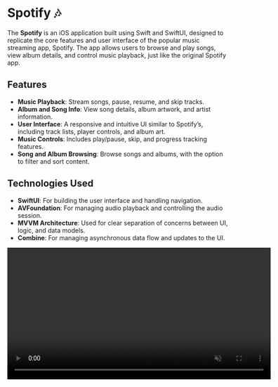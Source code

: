 # Spotify 🎶

The **Spotify** is an iOS application built using Swift and SwiftUI, designed to replicate the core features and user interface of the popular music streaming app, Spotify. The app allows users to browse and play songs, view album details, and control music playback, just like the original Spotify app.

## Features

- **Music Playback**: Stream songs, pause, resume, and skip tracks.
- **Album and Song Info**: View song details, album artwork, and artist information.
- **User Interface**: A responsive and intuitive UI similar to Spotify’s, including track lists, player controls, and album art.
- **Music Controls**: Includes play/pause, skip, and progress tracking features.
- **Song and Album Browsing**: Browse songs and albums, with the option to filter and sort content.

## Technologies Used

- **SwiftUI**: For building the user interface and handling navigation.
- **AVFoundation**: For managing audio playback and controlling the audio session.
- **MVVM Architecture**: Used for clear separation of concerns between UI, logic, and data models.
- **Combine**: For managing asynchronous data flow and updates to the UI.

<video width="600" autoplay loop muted>
  <source src="player.MP4" type="video/mp4">
  Your browser does not support the video tag.
</video>


